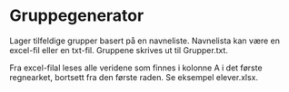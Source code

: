# Gruppegenerator
Lager tilfeldige grupper basert på en navneliste. Navnelista kan være en excel-fil eller en txt-fil. Gruppene skrives ut til Grupper.txt.

Fra excel-filal leses alle veridene som finnes i kolonne A i det første regnearket, bortsett fra den første raden. Se eksempel elever.xlsx.
